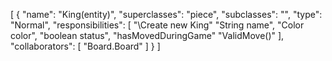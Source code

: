 [
  {
    "name": "King(entity)",
    "superclasses": "piece",
    "subclasses": "",
    "type": "Normal",
    "responsibilities": [
      "\\Create new King"
      "String name",
      "Color color",
      "boolean status",
      "hasMovedDuringGame" 
      "ValidMove()"
    ],
    "collaborators": [
      "Board.Board"
    ]
  }
]